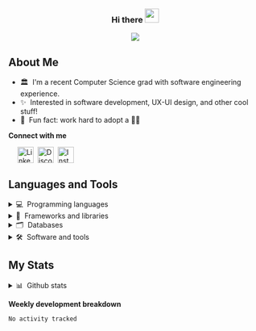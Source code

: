 <h3 align="center">
    Hi there <img src="https://media.giphy.com/media/hvRJCLFzcasrR4ia7z/giphy.gif" width="28px">
</h3>

<!-- Typing SVG -->
<p align="center">
  <a href="https://git.io/typing-svg">
    <img src="https://readme-typing-svg.herokuapp.com?lines=Welcome+to+my+Github+profile!;I'm+Monthara+Kiatruangchai&font=Fira%20Code&center=true&width=440&height=45&color=A575F7">
  </a>
</p>

## About Me

-   🏛 &nbsp;I'm a recent Computer Science grad with software engineering experience.
-   ✨ &nbsp;Interested in software development, UX-UI design, and other cool stuff!
-   👀 &nbsp;Fun fact: work hard to adopt a 🐶🤍

<!-- Contact section -->

**Connect with me**

<p> 
  &ensp;&ensp;
  <a href="https://www.linkedin.com/in/monthara-kiatruangchai-b30935246">
    <img align="center" src="https://skillicons.dev/icons?i=linkedin" alt="Linkedin" width="32px"></a>&nbsp;
  <a href="https://discordapp.com/users/711218042088062997">
    <img align="center" src="https://skillicons.dev/icons?i=discord" alt="Discord" width="32px"></a>&nbsp;
  <a href="https://www.instagram.com/__axxn_/">
    <img align="center" src="https://skillicons.dev/icons?i=instagram" alt="Instagram" width="32px"></a>&nbsp;
</p>

## Languages and Tools

<details>
  <summary>💻 &nbsp;Programming languages</summary>
  <p></p>
  <abbr title="JavaScript">
  <img src='https://cdn.jsdelivr.net/gh/devicons/devicon/icons/javascript/javascript-original.svg' alt="js" width="48px" height="40px">
  </abbr>
  <abbr title="TypeScript">
  <img src='https://cdn.jsdelivr.net/gh/devicons/devicon/icons/typescript/typescript-original.svg' alt="ts" width="48px" height="40px">
  </abbr>
  <abbr title="HTML">
  <img src='https://cdn.jsdelivr.net/gh/devicons/devicon/icons/html5/html5-original.svg' alt="html" width="48px" height="40px">
  </abbr>
  <abbr title="Css">
  <img src='https://cdn.jsdelivr.net/gh/devicons/devicon/icons/css3/css3-original.svg' alt="css" width="48px" height="40px">
  </abbr>
  <abbr title="Java">
  <img src='https://cdn.jsdelivr.net/gh/devicons/devicon/icons/java/java-original.svg' alt="java" width="48px" height="40px">
  </abbr>
  <abbr title="Dart">
  <img src='https://cdn.jsdelivr.net/gh/devicons/devicon/icons/dart/dart-original.svg' alt="dart" width="48px" height="40px">
  </abbr>
  <abbr title="Golang">
  <img src="https://cdn.jsdelivr.net/gh/devicons/devicon@latest/icons/go/go-original-wordmark.svg" alt="go" width="48px" height="42px"/>
  </abbr>
  <abbr title="C#">
  <img src="https://cdn.jsdelivr.net/gh/devicons/devicon@latest/icons/csharp/csharp-original.svg" alt="c#" width="48px" height="42px"/>
  </abbr>
  <abbr title="Python">
  <img src='https://cdn.jsdelivr.net/gh/devicons/devicon/icons/python/python-original.svg' alt="python" width="48px" height="40px">
  </abbr>
</details>

<details>
  <summary>🧰 &nbsp;Frameworks and libraries</summary>
  <p></p>
  <abbr title="React">
  <img src='https://cdn.jsdelivr.net/gh/devicons/devicon/icons/react/react-original.svg'  alt="react" width="44px" height="40px">
  </abbr>
  <abbr title="Vue.js">
  <img src='https://cdn.jsdelivr.net/gh/devicons/devicon/icons/vuejs/vuejs-original.svg' alt="vue" width="44px" height="40px">
  </abbr>
  <abbr title="Flutter">
  <img src='https://cdn.jsdelivr.net/gh/devicons/devicon/icons/flutter/flutter-original.svg' alt="flutter" width="44px" height="36px">
  </abbr>
  <abbr title="Node.js">
  <img src='https://cdn.jsdelivr.net/gh/devicons/devicon/icons/nodejs/nodejs-original.svg' alt="node" width="44px" height="40px">
  </abbr>
  <abbr title="Express">
  <img src='https://cdn.jsdelivr.net/gh/devicons/devicon/icons/express/express-original.svg' alt="express" width="44px" height="40px">
  </abbr>
  <abbr title="NestJS">
  <img src='https://cdn.jsdelivr.net/gh/devicons/devicon@latest/icons/nestjs/nestjs-original.svg' alt="nestjs" width="44px" height="40px">
  </abbr>
  <abbr title=".NET">
  <img src='https://cdn.jsdelivr.net/gh/devicons/devicon@latest/icons/dot-net/dot-net-plain.svg' alt=".net" width="44px" height="40px">
  </abbr>
</details>

<details>
  <summary>🗂 &nbsp;Databases</summary>
  <p></p>
  <abbr title="MySQL">
  <img src='https://cdn.jsdelivr.net/gh/devicons/devicon/icons/mysql/mysql-original.svg' alt="mysql" width="44px" height="40px">
  </abbr>
  <abbr title="PostgreSQL">
  <img src='https://cdn.jsdelivr.net/gh/devicons/devicon/icons/postgresql/postgresql-original.svg' alt="postgresql" width="44px" height="40px">
  </abbr>
  <abbr title="MongoDB">
  <img src='https://cdn.jsdelivr.net/gh/devicons/devicon/icons/mongodb/mongodb-original.svg' alt="mongodb" width="44px" height="40px">
  </abbr>
</details>

<details>
  <summary>🛠 &nbsp;Software and tools</summary>
  <p></p>
  <abbr title="Git">
  <img src='https://cdn.jsdelivr.net/gh/devicons/devicon/icons/git/git-original.svg' alt="git" width="44px" height="40px">
  </abbr>
  <abbr title="Postman">
  <img src="https://www.vectorlogo.zone/logos/getpostman/getpostman-icon.svg" alt="postman" alt="postman" width="40px" height="40px"/>
  </abbr>
  <abbr title="Jupyter">
  <img src='https://cdn.jsdelivr.net/gh/devicons/devicon/icons/jupyter/jupyter-original.svg' alt="jupyter" width="44px" height="40px">
  </abbr>
  <abbr title="Figma">
  <img src='https://cdn.jsdelivr.net/gh/devicons/devicon/icons/figma/figma-original.svg' alt="figma" width="44px" height="40px">
  </abbr>
  <abbr title="Raspberry Pi">
  <img src='https://cdn.jsdelivr.net/gh/devicons/devicon/icons/raspberrypi/raspberrypi-original.svg' alt="raspi" width="44px" height="40px">
  </abbr>
</details>

## My Stats

<details>
  <summary>📊 &nbsp;Github stats</summary>
  <p></p>

![GitHub stats](https://github-readme-stats.vercel.app/api?username=axxmk&show_icons=true)
![GitHub Streak](http://github-readme-streak-stats.herokuapp.com?user=Axxmk&theme=tokyonight_duo&border=D4D4D4)

</details>

**Weekly development breakdown**

<!--START_SECTION:waka-->

```txt
No activity tracked
```

<!--END_SECTION:waka-->
